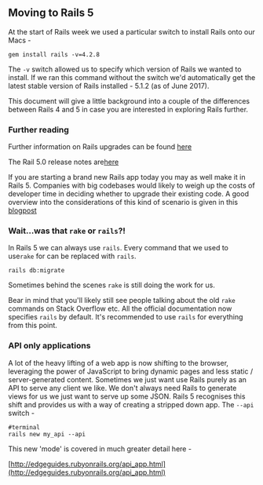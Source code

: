 ## Moving to Rails 5

At the start of Rails week we used a particular switch to install Rails onto our Macs - 

`gem install rails -v=4.2.8`

The `-v` switch allowed us to specify which version of Rails we wanted to install. If we ran this command without the switch we'd automatically get the latest stable version of Rails installed - 5.1.2 (as of June 2017).  

This document will give a little background into a couple of the differences between Rails 4 and 5 in case you are interested in exploring Rails further.

### Further reading

Further information on Rails upgrades can be found [here](http://edgeguides.rubyonrails.org/upgrading_ruby_on_rails.html)

The Rail 5.0 release notes are[here](http://edgeguides.rubyonrails.org/5_0_release_notes.html)

If you are starting a brand new Rails app today you may as well make it in Rails 5. Companies with big codebases would likely to weigh up the costs of developer time in deciding whether to upgrade their existing code.  A good overview into the considerations of this kind of scenario is given in this [blogpost](http://blog.planetargon.com/entries/should-i-upgrade-to-rails-5)


### Wait...was that `rake` or `rails`?!

In Rails 5 we can always use `rails`. Every command that we used to use`rake` for can be replaced with `rails`.

```
rails db:migrate
```

Sometimes behind the scenes `rake` is still doing the work for us.

Bear in mind that you'll likely still see people talking about the old `rake` commands on Stack Overflow etc. All the official documentation now specifies `rails` by default. It's recommended to use `rails` for everything from this point.

### API only applications

A lot of the heavy lifting of a web app is now shifting to the browser, leveraging the power of JavaScript to bring dynamic pages and less static / server-generated content. Sometimes we just want use Rails purely as an API to serve any client we like. We don't always need Rails to generate views for us we just want to serve up some JSON. Rails 5 recognises this shift and provides us with a way of creating a stripped down app. The `--api` switch -

```
#terminal
rails new my_api --api
```

This new 'mode' is covered in much greater detail here -

[http://edgeguides.rubyonrails.org/api_app.html](http://edgeguides.rubyonrails.org/api_app.html)


